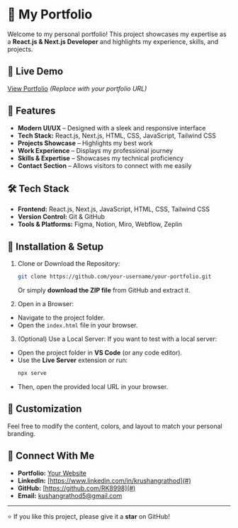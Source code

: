 # 🚀 My Portfolio

Welcome to my personal portfolio! This project showcases my expertise as a **React.js & Next.js Developer** and highlights my experience, skills, and projects.

## 🔗 Live Demo

[View Portfolio](#) _(Replace with your portfolio URL)_

## 📌 Features

- **Modern UI/UX** – Designed with a sleek and responsive interface
- **Tech Stack:** React.js, Next.js, HTML, CSS, JavaScript, Tailwind CSS
- **Projects Showcase** – Highlights my best work
- **Work Experience** – Displays my professional journey
- **Skills & Expertise** – Showcases my technical proficiency
- **Contact Section** – Allows visitors to connect with me easily

## 🛠️ Tech Stack

- **Frontend:** React.js, Next.js, JavaScript, HTML, CSS, Tailwind CSS
- **Version Control:** Git & GitHub
- **Tools & Platforms:** Figma, Notion, Miro, Webflow, Zeplin

## 📂 Installation & Setup

1. Clone or Download the Repository:

   ```sh
   git clone https://github.com/your-username/your-portfolio.git
   ```

   Or simply **download the ZIP file** from GitHub and extract it.

2. Open in a Browser:

- Navigate to the project folder.
- Open the `index.html` file in your browser.

3. (Optional) Use a Local Server:
   If you want to test with a local server:

- Open the project folder in **VS Code** (or any code editor).
- Use the **Live Server** extension or run:
  ```sh
  npx serve
  ```
- Then, open the provided local URL in your browser.

## 🎨 Customization

Feel free to modify the content, colors, and layout to match your personal branding.

## 🤝 Connect With Me

- **Portfolio:** [Your Website](#)
- **LinkedIn:** [https://www.linkedin.com/in/krushangrathod](#)
- **GitHub:** [https://github.com/RK8998](#)
- **Email:** kushangrathod5@gmail.com

---

⭐ If you like this project, please give it a **star** on GitHub!
